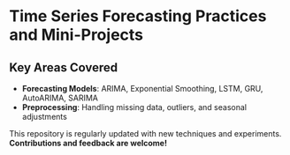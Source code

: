 # Time Series Forecasting Practices and Mini-Projects

##  Key Areas Covered

- **Forecasting Models**: ARIMA, Exponential Smoothing, LSTM, GRU, AutoARIMA, SARIMA  
- **Preprocessing**: Handling missing data, outliers, and seasonal adjustments  
 

This repository is regularly updated with new techniques and experiments.  
**Contributions and feedback are welcome!**

